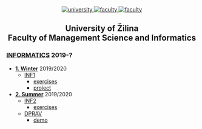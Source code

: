 <div align="center">
	<a href="https://www.uniza.sk/index.php/en/" target="_blank">
		<img src="https://img.shields.io/badge/university-University%20of%20Žilina-2B3A65.svg" alt="university">
	</a>
	<a href="https://www.fri.uniza.sk/en/" target="_blank">
		<img src="https://img.shields.io/badge/faculty-Faculty%20of%20Management%20Science%20and%20Informatics-FECE50.svg" alt="faculty">
	</a>
  <a href="https://vzdelavanie.uniza.sk/vzdelavanie/plany.php" target="_blank">
		<img src="https://img.shields.io/badge/program-Informatics-00a9e0.svg" alt="faculty">
	</a>
</div>

<h2 align="center">
	University of Žilina<br>Faculty of Management Science and Informatics
</h2>

### [INFORMATICS](https://github.com/benkosa/UNIZA-FRI) 2019-?
* **[1. Winter](https://github.com/benkosa/UNIZA-FRI/tree/master/1TERM)** 2019/2020
	* [INF1](https://github.com/benkosa/UNIZA-FRI/tree/master/1TERM/inf1)
		* [exercises](https://github.com/benkosa/UNIZA-FRI/tree/master/1TERM/inf1/exercises)
		* [project](https://github.com/benkosa/UNIZA-FRI/tree/master/1TERM/inf1/project)
* **[2. Summer](https://github.com/benkosa/UNIZA-FRI/tree/master/2TERM)** 2019/2020
	* [INF2](https://github.com/benkosa/UNIZA-FRI/tree/master/2TERM/inf2)
		* [exercises](https://github.com/benkosa/UNIZA-FRI/tree/master/2TERM/inf2/exercises)
	* [DPRAV](https://github.com/benkosa/UNIZA-FRI/tree/master/2TERM/DPrav)
		* [demo](https://github.com/benkosa/UNIZA-FRI/tree/master/2TERM/DPrav/demo)
